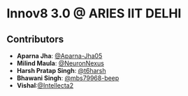 # Innov8 3.0 @ ARIES IIT DELHI
##  Contributors
- **Aparna Jha**: [@Aparna-Jha05](https://github.com/Aparna-Jha05)
- **Milind Maula**: [@NeuronNexus](https://github.com/NeuronNexus)
- **Harsh Pratap Singh**: [@t6harsh](https://github.com/t6harsh)
- **Bhawani Singh**: [@mbs79968-beep](https://github.com/mbs79968-beep)
- **Vishal**:[@Intellecta2](https://github.com/Intellecta2)


